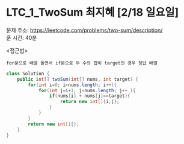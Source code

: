 #  LTC_1_TwoSum 최지혜 [2/18 일요일] </br>
문제 주소: https://leetcode.com/problems/two-sum/description/ </br>
푼 시간: 40분 </br>

<접근법>
```
for문으로 배열 돌면서 if문으로 두 수의 합이 target인 경우 정답 배열
```


```java
class Solution {
    public int[] twoSum(int[] nums, int target) {
        for(int i=0; i<nums.length; i++){
            for(int j=i+1; j<nums.length; j++ ){
                if(nums[i] + nums[j]==target){
                    return new int[]{i,j};
                }
            }
        }
        return new int[]{};
    }
}

```

